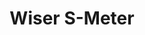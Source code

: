 ---
date_added: 2020-03-01
vendor: Schneider
model: EER32000
zigbeemodel: EH-ZB-BMS
category: router
supports: routing, power monitoring
title: Wiser S-Meter
mlink: https://www.se.com/fr/fr/product/EER32000/wiser---concentrateur-de-6-tc/
link: https://www.amazon.fr/dp/B0158XINES
compatible: [zigate]
zigate: https://github.com/pipiche38/Domoticz-Zigate-Wiki/blob/master/en-eng/Wiser-Thermostat.md
---